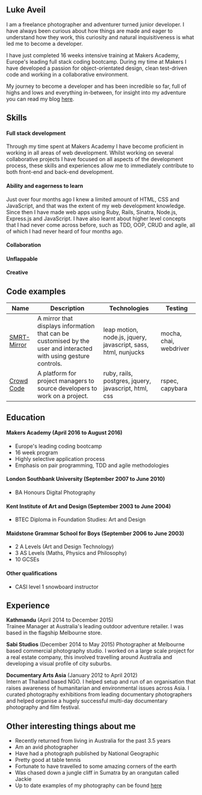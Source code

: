 ## Luke Aveil

I am a freelance photographer and adventurer turned junior developer. I have always been curious about how things are made and eager to understand how they work, this curiosity and natural inquisitiveness is what led me to become a developer.

I have just completed 16 weeks intensive training at Makers Academy, Europe's leading full stack coding bootcamp. During my time at Makers I have developed a passion for object-orientated design, clean test-driven code and working in a collaborative environment.

My journey to become a developer and has been incredible so far, full of highs and lows and everything in-between, for insight into my adventure you can read my blog [here](https://medium.com/@lukeaveil).

## Skills

#### Full stack development

Through my time spent at Makers Academy I have become proficient in working in all areas of web development. Whilst working on several collaborative projects I have focused on all aspects of the development process, these skills and experiences allow me to immediately contribute to both front-end and back-end development.

#### Ability and eagerness to learn

Just over four months ago I knew a limited amount of HTML, CSS and JavaScript, and that was the extent of my web development knowledge. Since then I have made web apps using Ruby, Rails, Sinatra, Node.js, Express.js and JavaScript. I have also learnt about higher level concepts that I had never come across before, such as TDD, OOP, CRUD and agile, all of which I had never heard of four months ago.

#### Collaboration

#### Unflappable

#### Creative

## Code examples

| Name | Description | Technologies | Testing |
|------|-------------|--------------|---------|
|[SMRT-Mirror](https://github.com/LukeAveil/smrtMirror)| A mirror that displays information that can be customised by the user and interacted with using gesture controls.| leap motion, node.js, jquery, javascript, sass, html, nunjucks| mocha, chai, webdriver
|[Crowd Code](https://github.com/LukeAveil/crowdcode)| A platform for project managers to source developers to work on a project.| ruby, rails, postgres, jquery, javascript, html, css | rspec, capybara

## Education

#### Makers Academy (April 2016 to August 2016)

- Europe's leading coding bootcamp
- 16 week program
- Highly selective application process
- Emphasis on pair programming, TDD and agile methodologies

#### London Southbank University (September 2007 to June 2010)

- BA Honours Digital Photography

#### Kent Institute of Art and Design (September 2003 to June 2004)

- BTEC Diploma in Foundation Studies: Art and Design

#### Maidstone Grammar School for Boys (September 2006 to June 2003)

- 2 A Levels (Art and Design Technology)
- 3 AS Levels (Maths, Physics and Philosophy)
- 10 GCSEs

#### Other qualifications

- CASI level 1 snowboard instructor


## Experience

**Kathmandu** (April 2014 to December 2015)    
Trainee Manager at Australia's leading outdoor adventure retailer. I was based in the flagship Melbourne store.

**Sabi Studios** (December 2014 to May 2015)
Photographer at Melbourne based commercial photography studio. I worked on a large scale project for a real estate company, this involved travelling around Australia and developing a visual profile of city suburbs.

**Documentary Arts Asia** (January 2012 to April 2012)   
Intern at Thailand based NGO. I helped setup and run of an organisation that raises awareness of humanitarian and environmental issues across Asia. I curated photography exhibitions from leading documentary photographers and helped organise a hugely successful multi-day documentary photography and film festival.

## Other interesting things about me

- Recently returned from living in Australia for the past 3.5 years
- Am an avid photographer
- Have had a photograph published by National Geographic
- Pretty good at table tennis
- Fortunate to have travelled to some amazing corners of the earth
- Was chased down a jungle cliff in Sumatra by an orangutan called Jackie
- Up to date examples of my photography can be found [here](https://www.instagram.com/lukeaveilphotography/)
